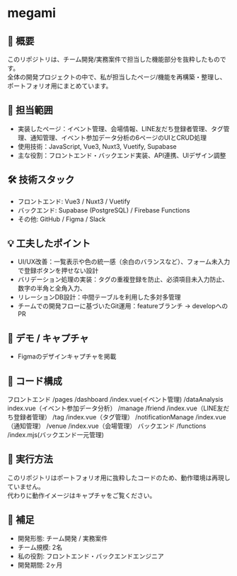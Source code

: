# megami

## 📌 概要
このリポジトリは、チーム開発/実務案件で担当した機能部分を抜粋したものです。  
全体の開発プロジェクトの中で、私が担当したページ/機能を再構築・整理し、ポートフォリオ用にまとめています。  

## 🎯 担当範囲
- 実装したページ：イベント管理、会場情報、LINE友だち登録者管理、タグ管理、通知管理、イベント参加データ分析の6ページのUIとCRUD処理
- 使用技術：JavaScript, Vue3, Nuxt3, Vuetify, Supabase
- 主な役割：フロントエンド・バックエンド実装、API連携、UIデザイン調整

## 🛠 技術スタック
- フロントエンド: Vue3 / Nuxt3 / Vuetify
- バックエンド: Supabase (PostgreSQL) / Firebase Functions
- その他: GitHub / Figma / Slack

## 💡 工夫したポイント
- UI/UX改善：一覧表示や色の統一感（余白のバランスなど）、フォーム未入力で登録ボタンを押せない設計
- バリデーション処理の実装：タグの重複登録を防止、必須項目未入力防止、数字の半角と全角入力、
- リレーションDB設計：中間テーブルを利用した多対多管理
- チームでの開発フローに基づいたGit運用：featureブランチ → developへのPR

## 📸 デモ / キャプチャ
- Figmaのデザインキャプチャを掲載  

## 📂 コード構成
フロントエンド
/pages
 /dashboard
  /index.vue(イベント管理)
  /dataAnalysis
   index.vue（イベント参加データ分析）
  /manage
   /friend
    /index.vue（LINE友だち登録者管理）
   /tag
    /index.vue（タグ管理）
  /notificationManage
   /index.vue（通知管理）
  /venue
   /index.vue（会場管理）
バックエンド
/functions
 /index.mjs(バックエンド一元管理)

## 🚀 実行方法
このリポジトリはポートフォリオ用に抜粋したコードのため、動作環境は再現していません。  
代わりに動作イメージはキャプチャをご覧ください。  

## 👤 補足
- 開発形態: チーム開発 / 実務案件  
- チーム規模: 2名  
- 私の役割: フロントエンド・バックエンドエンジニア  
- 開発期間: 2ヶ月  
